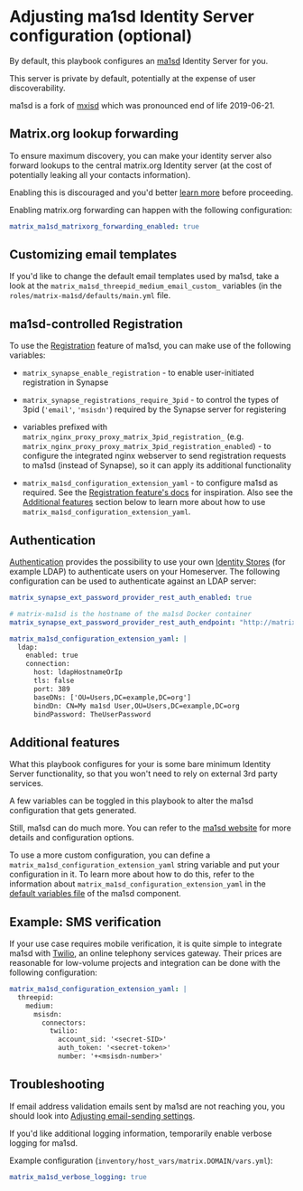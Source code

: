 # Adjusting ma1sd Identity Server configuration (optional)

By default, this playbook configures an [ma1sd](https://github.com/ma1uta/ma1sd) Identity Server for you.

This server is private by default, potentially at the expense of user discoverability.

ma1sd is a fork of [mxisd](https://github.com/kamax-io/mxisd) which was pronounced end of life 2019-06-21.

## Matrix.org lookup forwarding

To ensure maximum discovery, you can make your identity server also forward lookups to the central matrix.org Identity server (at the cost of potentially leaking all your contacts information).

Enabling this is discouraged and you'd better [learn more](https://github.com/ma1uta/ma1sd/blob/master/docs/features/identity.md#lookups) before proceeding.

Enabling matrix.org forwarding can happen with the following configuration:

```yaml
matrix_ma1sd_matrixorg_forwarding_enabled: true
```


## Customizing email templates

If you'd like to change the default email templates used by ma1sd, take a look at the `matrix_ma1sd_threepid_medium_email_custom_` variables
(in the `roles/matrix-ma1sd/defaults/main.yml` file.


## ma1sd-controlled Registration

To use the [Registration](https://github.com/ma1uta/ma1sd/blob/master/docs/features/registration.md) feature of ma1sd, you can make use of the following variables:

- `matrix_synapse_enable_registration` - to enable user-initiated registration in Synapse

- `matrix_synapse_registrations_require_3pid` - to control the types of 3pid (`'email'`, `'msisdn'`) required by the Synapse server for registering

- variables prefixed with `matrix_nginx_proxy_proxy_matrix_3pid_registration_` (e.g. `matrix_nginx_proxy_proxy_matrix_3pid_registration_enabled`) - to configure the integrated nginx webserver to send registration requests to ma1sd (instead of Synapse), so it can apply its additional functionality

- `matrix_ma1sd_configuration_extension_yaml` - to configure ma1sd as required. See the [Registration feature's docs](https://github.com/ma1uta/ma1sd/blob/master/docs/features/registration.md) for inspiration. Also see the [Additional features](#additional-features) section below to learn more about how to use `matrix_ma1sd_configuration_extension_yaml`.

## Authentication

[Authentication](https://github.com/ma1uta/ma1sd/blob/master/docs/features/authentication.md) provides the possibility to use your own [Identity Stores](https://github.com/ma1uta/ma1sd/blob/master/docs/stores/README.md) (for example LDAP) to authenticate users on your Homeserver. The following configuration can be used to authenticate against an LDAP server:

```yaml
matrix_synapse_ext_password_provider_rest_auth_enabled: true

# matrix-ma1sd is the hostname of the ma1sd Docker container
matrix_synapse_ext_password_provider_rest_auth_endpoint: "http://matrix-ma1sd:8090"

matrix_ma1sd_configuration_extension_yaml: |
  ldap:
    enabled: true
    connection:
      host: ldapHostnameOrIp
      tls: false
      port: 389
      baseDNs: ['OU=Users,DC=example,DC=org']
      bindDn: CN=My ma1sd User,OU=Users,DC=example,DC=org
      bindPassword: TheUserPassword
```

## Additional features

What this playbook configures for your is some bare minimum Identity Server functionality, so that you won't need to rely on external 3rd party services.

A few variables can be toggled in this playbook to alter the ma1sd configuration that gets generated.

Still, ma1sd can do much more.
You can refer to the [ma1sd website](https://github.com/ma1uta/ma1sd) for more details and configuration options.

To use a more custom configuration, you can define a `matrix_ma1sd_configuration_extension_yaml` string variable
and put your configuration in it.
To learn more about how to do this, refer to the information about `matrix_ma1sd_configuration_extension_yaml` in the [default variables file](../roles/matrix-ma1sd/defaults/main.yml) of the ma1sd component.

## Example: SMS verification

If your use case requires mobile verification, it is quite simple to integrate ma1sd with [Twilio](https://www.twilio.com/), an online telephony services gateway. Their prices are reasonable for low-volume projects and integration can be done with the following configuration:

```yaml
matrix_ma1sd_configuration_extension_yaml: |
  threepid:
    medium:
      msisdn:
        connectors:
          twilio:
            account_sid: '<secret-SID>'
            auth_token: '<secret-token>'
            number: '+<msisdn-number>'
```

## Troubleshooting

If email address validation emails sent by ma1sd are not reaching you, you should look into [Adjusting email-sending settings](configuring-playbook-email.md).

If you'd like additional logging information, temporarily enable verbose logging for ma1sd.

Example configuration (`inventory/host_vars/matrix.DOMAIN/vars.yml`):

```yaml
matrix_ma1sd_verbose_logging: true
```
